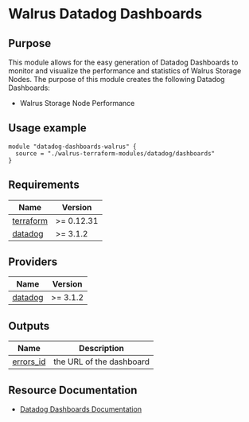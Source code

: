 # Walrus Datadog Dashboards

## Purpose

This module allows for the easy generation of Datadog Dashboards to monitor and visualize the performance and statistics of Walrus Storage Nodes. The purpose of this module creates the following Datadog Dashboards:

- Walrus Storage Node Performance

## Usage example

```hcl
module "datadog-dashboards-walrus" {
  source = "./walrus-terraform-modules/datadog/dashboards"
}
```

<!-- BEGIN_TF_DOCS -->
## Requirements

| Name | Version |
|------|---------|
| <a name="requirement_terraform"></a> [terraform](#requirement\_terraform) | >= 0.12.31 |
| <a name="requirement_datadog"></a> [datadog](#requirement\_datadog) | >= 3.1.2 |

## Providers

| Name | Version |
|------|---------|
| <a name="provider_datadog"></a> [datadog](#provider\_datadog) | >= 3.1.2 |

## Outputs

| Name | Description |
|------|-------------|
| <a name="output_dashboard_url"></a> [errors\_id](#output\_dashboard\_url) | the URL of the dashboard |
<!-- END_TF_DOCS -->
## Resource Documentation
* [Datadog Dashboards Documentation](https://docs.datadoghq.com/dashboards/)